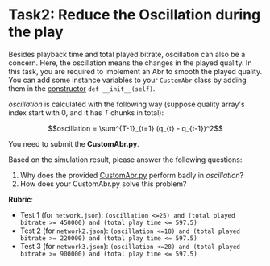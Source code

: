 # Task2: Reduce the Oscillation during the play

Besides playback time and total played bitrate, oscillation can also be a concern. Here, the oscillation means the changes in the played quality. In this task, you are required to implement an Abr to smooth the played quality. You can add some instance variables to your `CustomAbr` class by adding them in the [constructor](CustomAbr.py#L6) `def __init__(self)`.

$`oscillation`$ is calculated with the following way (suppose quality array's index start with 0, and it has $`T`$ chunks in total):

```math
oscillation = \sum^{T-1}_{t=1} (q_{t} - q_{t-1})^2
```

You need to submit the **CustomAbr.py**.

Based on the simulation result, please answer the following questions:

1. Why does the provided [CustomAbr.py](CustomAbr.py) perform badly in $`oscillation`$?
2. How does your CustomAbr.py solve this problem?

**Rubric**:

- Test 1 (for `network.json`): `(oscillation <=25) and (total played bitrate >= 450000) and (total play time <= 597.5)`
- Test 2 (for `network2.json`): `(oscillation <=18) and (total played bitrate >= 220000) and (total play time <= 597.5)`
- Test 3 (for `network3.json`): `(oscillation <=28) and (total played bitrate >= 900000) and (total play time <= 597.5)`
